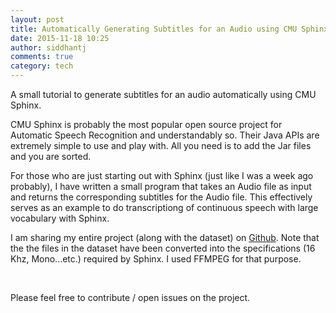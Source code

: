 ```yaml
---
layout: post
title: Automatically Generating Subtitles for an Audio using CMU Sphinx
date: 2015-11-18 10:25
author: siddhantj
comments: true
category: tech
---
```

A small tutorial to generate subtitles for an audio automatically using CMU Sphinx.

CMU Sphinx is probably the most popular open source project for Automatic Speech Recognition and understandably so. Their Java APIs are extremely simple to use and play with. All you need is to add the Jar files and you are sorted.

For those who are just starting out with Sphinx (just like I was a week ago probably), I have written a small program that takes an Audio file as input and returns the corresponding subtitles for the Audio file. This effectively serves as an example to do transcriptiong of continuous speech with large vocabulary with Sphinx.

I am sharing my entire project (along with the dataset) on <a href="https://github.com/siddhantjain/SphinxTest">Github</a>. Note that the the files in the dataset have been converted into the specifications (16 Khz, Mono...etc.) required by Sphinx. I used FFMPEG for that purpose.

&nbsp;

Please feel free to contribute / open issues on the project.
